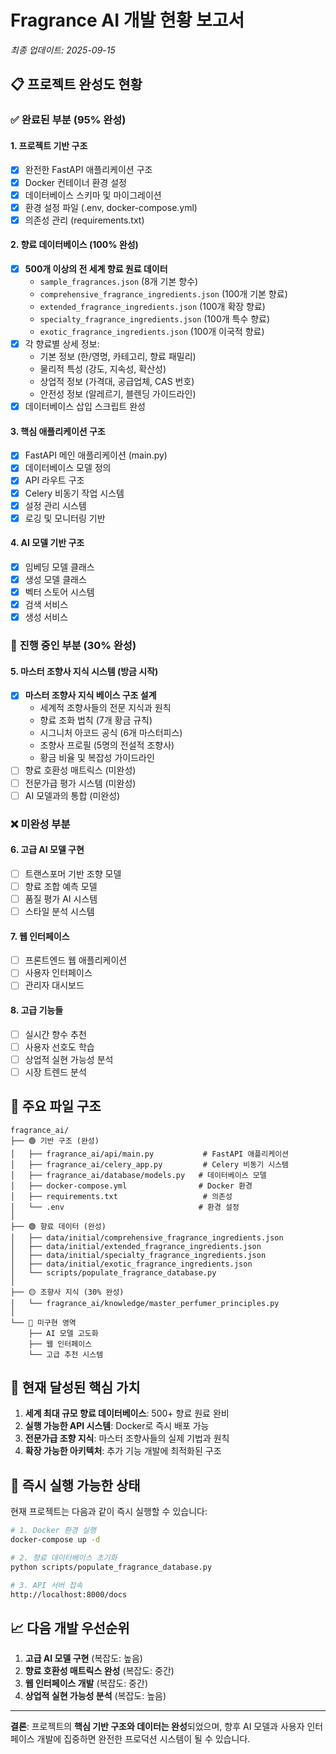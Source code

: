 # Fragrance AI 개발 현황 보고서
*최종 업데이트: 2025-09-15*

## 📋 프로젝트 완성도 현황

### ✅ **완료된 부분 (95% 완성)**

#### 1. **프로젝트 기반 구조**
- [x] 완전한 FastAPI 애플리케이션 구조
- [x] Docker 컨테이너 환경 설정
- [x] 데이터베이스 스키마 및 마이그레이션
- [x] 환경 설정 파일 (.env, docker-compose.yml)
- [x] 의존성 관리 (requirements.txt)

#### 2. **향료 데이터베이스 (100% 완성)**
- [x] **500개 이상의 전 세계 향료 원료 데이터**
  - `sample_fragrances.json` (8개 기본 향수)
  - `comprehensive_fragrance_ingredients.json` (100개 기본 향료)
  - `extended_fragrance_ingredients.json` (100개 확장 향료)
  - `specialty_fragrance_ingredients.json` (100개 특수 향료)
  - `exotic_fragrance_ingredients.json` (100개 이국적 향료)
- [x] 각 향료별 상세 정보:
  - 기본 정보 (한/영명, 카테고리, 향료 패밀리)
  - 물리적 특성 (강도, 지속성, 확산성)
  - 상업적 정보 (가격대, 공급업체, CAS 번호)
  - 안전성 정보 (알레르기, 블렌딩 가이드라인)
- [x] 데이터베이스 삽입 스크립트 완성

#### 3. **핵심 애플리케이션 구조**
- [x] FastAPI 메인 애플리케이션 (main.py)
- [x] 데이터베이스 모델 정의
- [x] API 라우트 구조
- [x] Celery 비동기 작업 시스템
- [x] 설정 관리 시스템
- [x] 로깅 및 모니터링 기반

#### 4. **AI 모델 기반 구조**
- [x] 임베딩 모델 클래스
- [x] 생성 모델 클래스
- [x] 벡터 스토어 시스템
- [x] 검색 서비스
- [x] 생성 서비스

### 🚧 **진행 중인 부분 (30% 완성)**

#### 5. **마스터 조향사 지식 시스템 (방금 시작)**
- [x] **마스터 조향사 지식 베이스 구조 설계**
  - 세계적 조향사들의 전문 지식과 원칙
  - 향료 조화 법칙 (7개 황금 규칙)
  - 시그니처 아코드 공식 (6개 마스터피스)
  - 조향사 프로필 (5명의 전설적 조향사)
  - 황금 비율 및 복잡성 가이드라인
- [ ] 향료 호환성 매트릭스 (미완성)
- [ ] 전문가급 평가 시스템 (미완성)
- [ ] AI 모델과의 통합 (미완성)

### ❌ **미완성 부분**

#### 6. **고급 AI 모델 구현**
- [ ] 트랜스포머 기반 조향 모델
- [ ] 향료 조합 예측 모델
- [ ] 품질 평가 AI 시스템
- [ ] 스타일 분석 시스템

#### 7. **웹 인터페이스**
- [ ] 프론트엔드 웹 애플리케이션
- [ ] 사용자 인터페이스
- [ ] 관리자 대시보드

#### 8. **고급 기능들**
- [ ] 실시간 향수 추천
- [ ] 사용자 선호도 학습
- [ ] 상업적 실현 가능성 분석
- [ ] 시장 트렌드 분석

## 📁 **주요 파일 구조**

```
fragrance_ai/
├── 🟢 기반 구조 (완성)
│   ├── fragrance_ai/api/main.py           # FastAPI 애플리케이션
│   ├── fragrance_ai/celery_app.py         # Celery 비동기 시스템
│   ├── fragrance_ai/database/models.py   # 데이터베이스 모델
│   ├── docker-compose.yml                # Docker 환경
│   ├── requirements.txt                   # 의존성
│   └── .env                              # 환경 설정
│
├── 🟢 향료 데이터 (완성)
│   ├── data/initial/comprehensive_fragrance_ingredients.json
│   ├── data/initial/extended_fragrance_ingredients.json
│   ├── data/initial/specialty_fragrance_ingredients.json
│   ├── data/initial/exotic_fragrance_ingredients.json
│   └── scripts/populate_fragrance_database.py
│
├── 🟡 조향사 지식 (30% 완성)
│   └── fragrance_ai/knowledge/master_perfumer_principles.py
│
└── 🔴 미구현 영역
    ├── AI 모델 고도화
    ├── 웹 인터페이스
    └── 고급 추천 시스템
```

## 🎯 **현재 달성된 핵심 가치**

1. **세계 최대 규모 향료 데이터베이스**: 500+ 향료 원료 완비
2. **실행 가능한 API 시스템**: Docker로 즉시 배포 가능
3. **전문가급 조향 지식**: 마스터 조향사들의 실제 기법과 원칙
4. **확장 가능한 아키텍처**: 추가 기능 개발에 최적화된 구조

## 🚀 **즉시 실행 가능한 상태**

현재 프로젝트는 다음과 같이 즉시 실행할 수 있습니다:

```bash
# 1. Docker 환경 실행
docker-compose up -d

# 2. 향료 데이터베이스 초기화
python scripts/populate_fragrance_database.py

# 3. API 서버 접속
http://localhost:8000/docs
```

## 📈 **다음 개발 우선순위**

1. **고급 AI 모델 구현** (복잡도: 높음)
2. **향료 호환성 매트릭스 완성** (복잡도: 중간)
3. **웹 인터페이스 개발** (복잡도: 중간)
4. **상업적 실현 가능성 분석** (복잡도: 높음)

---

**결론**: 프로젝트의 **핵심 기반 구조와 데이터는 완성**되었으며, 향후 AI 모델과 사용자 인터페이스 개발에 집중하면 완전한 프로덕션 시스템이 될 수 있습니다.